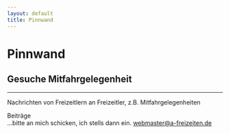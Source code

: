 ```yaml
---
layout: default
title: Pinnwand
---
```

# Pinnwand

## Gesuche Mitfahrgelegenheit

-----------------------------------------------------------------------


Nachrichten von Freizeitlern an Freizeitler, z.B.
Mitfahrgelegenheiten

Beiträge<br>
...bitte an mich schicken, ich stells dann ein.
<webmaster@a-freizeiten.de>

